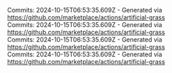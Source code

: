 Commits: 2024-10-15T06:53:35.609Z - Generated via https://github.com/marketplace/actions/artificial-grass
<br>
Commits: 2024-10-15T06:53:35.609Z - Generated via https://github.com/marketplace/actions/artificial-grass
<br>
Commits: 2024-10-15T06:53:35.609Z - Generated via https://github.com/marketplace/actions/artificial-grass
<br>
Commits: 2024-10-15T06:53:35.609Z - Generated via https://github.com/marketplace/actions/artificial-grass
<br>
